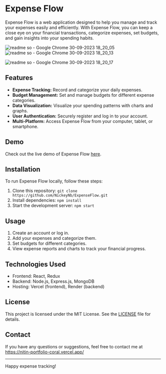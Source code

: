 # Expense Flow

Expense Flow is a web application designed to help you manage and track your expenses easily and efficiently. With Expense Flow, you can keep a close eye on your financial transactions, categorize expenses, set budgets, and gain insights into your spending habits.

![readme so - Google Chrome 30-09-2023 18_20_05](https://github.com/NickeyNb/ExpenseFlow/assets/110400673/a5194232-53d4-460e-898b-572b1322d217)
![readme so - Google Chrome 30-09-2023 18_20_13](https://github.com/NickeyNb/ExpenseFlow/assets/110400673/6f077dac-996b-4562-8d36-6e8cb23038dd)

![readme so - Google Chrome 30-09-2023 18_20_17](https://github.com/NickeyNb/ExpenseFlow/assets/110400673/71116c6c-a905-4e3c-a983-08f249ec12f4)

## Features

- **Expense Tracking:** Record and categorize your daily expenses.
- **Budget Management:** Set and manage budgets for different expense categories.
- **Data Visualization:** Visualize your spending patterns with charts and graphs.
- **User Authentication:** Securely register and log in to your account.
- **Multi-Platform:** Access Expense Flow from your computer, tablet, or smartphone.

## Demo

Check out the live demo of Expense Flow [here](https://expense-flow.vercel.app/).

## Installation

To run Expense Flow locally, follow these steps:

1. Clone this repository: `git clone https://github.com/NickeyNb/ExpenseFlow.git`
2. Install dependencies: `npm install`
3. Start the development server: `npm start`

## Usage

1. Create an account or log in.
2. Add your expenses and categorize them.
3. Set budgets for different categories.
4. View expense reports and charts to track your financial progress.

## Technologies Used

- Frontend: React, Redux
- Backend: Node.js, Express.js, MongoDB
- Hosting: Vercel (frontend), Render (backend)

## License

This project is licensed under the MIT License. See the [LICENSE](LICENSE) file for details.

## Contact

If you have any questions or suggestions, feel free to contact me at https://nitin-portfolio-coral.vercel.app/

---

Happy expense tracking!
